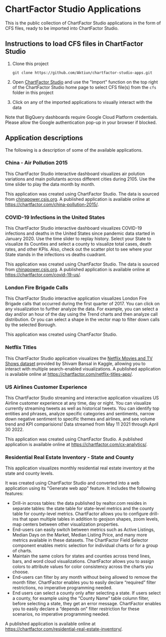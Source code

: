 # ChartFactor Studio Applications

This is the public collection of ChartFactor Studio applications in the form of CFS files, ready to be imported into ChartFactor Studio.

## Instructions to load CFS files in ChartFactor Studio

1. Clone this project

    `git clone https://github.com/Aktiun/chartfactor-studio-apps.git`

2. Open [ChartFactor Studio](https://chartfactor.com/studio/) and use the "Import" function on the top right of the ChartFactor Studio home page to select CFS file(s) from the `cfs` folder in this project

3. Click on any of the imported applications to visually interact with the data

Note that BigQuery dashboards require Google Cloud Platform credentials.  Please allow the Google authentication pop-up in your browser if blocked.

## Application descriptions

The following is a description of some of the available applications.

### China - Air Pollution 2015

This ChartFactor Studio interactive dashboard visualizes air polution variations and main pollutants across different cities during 2105. Use the time slider to play the data month by month. 

This application was created using ChartFactor Studio. The data is sourced from [chinapower.csis.org](https://chinapower.csis.org/data/daily-air-pollution-statistics/). A published application is available online at https://chartfactor.com/china-pollution-2015/.

### COVID-19 Infections in the United States

This ChartFactor Studio interactive dashboard visualizes COVID-19 infections and deaths in the United States since pandemic data started in January 2020. Use the time slider to replay history. Select your State to visualize its Counties and select a county to visualize total cases, death rates, and other KPIs. Also, check out the scatter plot to see where your State stands in the infections vs deaths cuadrant.  

This application was created using ChartFactor Studio. The data is sourced from [chinapower.csis.org](https://chinapower.csis.org/data/daily-air-pollution-statistics/). A published application is available online at https://chartfactor.com/covid-19-us/. 

### London Fire Brigade Calls

This ChartFactor Studio interactive application visualizes London Fire Brigade calls that occurred during the first quarter of 2017. You can click on any visualization to further analyze the data. For example, you can select a day and/or an hour of the day using the Trend charts and then analyze call distribution. Or you can select a shape in the vector map to filter down calls by the selected Borough.

This application was created using ChartFactor Studio.

### Netflix Titles

This ChartFactor Studio application visualizes the [Netflix Movies and TV Shows dataset](https://www.kaggle.com/datasets/shivamb/netflix-shows) provided by Shivam Bansal in Kaggle, allowing you to interact with multiple search-enabled visualizations. A published application is available online at https://chartfactor.com/netflix-titles-app/.

### US Airlines Customer Experience

This ChartFactor Studio streaming and interactive application visualizes US Airline customer experience at any time, day or night. You can visualize currently streaming tweets as well as historical tweets. You can identify top entities and phrases, analyze specific categories and sentiments, narrow down negative sentiment to specific themes and airlines, and see volume trend and KPI comparisions! Data streamed from May 11 2021 through April 30 2022.

This application was created using ChartFactor Studio.  A published application is available online at https://chartfactor.com/cx-analytics/. 

### Residential Real Estate Inventory - State and County

This application visualizes monthly residential real estate inventory at the state and county levels.

It was created using ChartFactor Studio and converted into a web application using its "Generate web app" feature. It includes the following features:

* Drill-in across tables: the data published by realtor.com resides in separate tables: the state table for state-level metrics and the county table for county-level metrics. ChartFactor allows you to configure drill-ins that span multiple tables in addition to geojson shapes, zoom levels, map centers between other visualization properties.
* End-users can easily switch between metrics such as Active Listings, Median Days on the Market, Median Listing Price, and many more metrics available in these datasets. The ChartFactor Field Selector component enables metric selection for individual charts or for a group of charts.
* Maintain the same colors for states and counties across trend lines, bars, and word cloud visualizations. ChartFactor allows you to assign colors to attribute values for color consistency across the charts you choose. 
* End-users can filter by any month without being allowed to remove the month filter. ChartFactor enables you to easily declare “required” filter restrictions, no imperative programming needed.
* End users can select a county only after selecting a state. If users select a county, for example using the “County Name” table column filter, before selecting a state, they get an error message. ChartFactor enables you to easily declare a “depends on” filter restriction for these scenarios, no imperative programming needed.

A published application is available online at https://chartfactor.com/residential-real-estate-inventory/. 